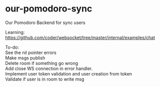# our-pomodoro-sync
Our Pomodoro Backend for sync users  

Learning:  
https://github.com/coder/websocket/tree/master/internal/examples/chat

To-do:  
See the nil pointer errors  
Make msgs publish  
Delete room if something go wrong  
Add close WS connection in error handler.  
Implement user token validation and user creation from token  
Validate if user is in room to write msg  
